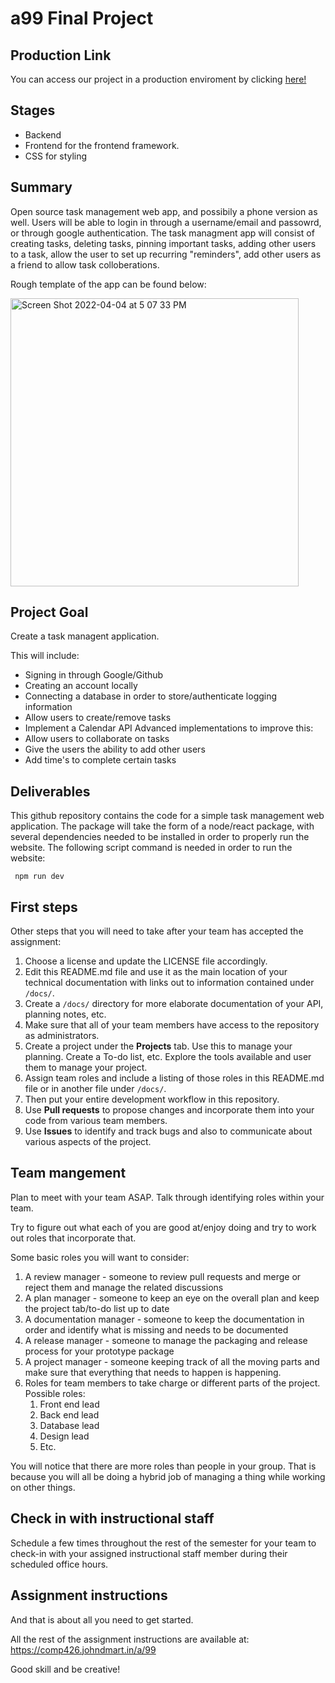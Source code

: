 # a99 Final Project

## Production Link

You can access our project in a production enviroment by clicking <a href="https://siriustodoapp.herokuapp.com/" target="blank"> here! </a>

     
## Stages 
* Backend
* Frontend for the frontend framework. 
* CSS for styling

## Summary 

Open source task management web app, and possibily a phone version as well. Users will be able to login in through a username/email and passowrd, or through google authentication. The task managment app will consist of creating tasks, deleting tasks, pinning important tasks, adding other users to a task, allow the user to set up recurring "reminders", add other users as a friend to allow task colloberations. 

Rough template of the app can be found below:

<img width="461" alt="Screen Shot 2022-04-04 at 5 07 33 PM" src="https://user-images.githubusercontent.com/89430088/161632522-db10d3a1-c21e-4213-8a86-b40541c50af2.png">

## Project Goal
Create a task managent application.

This will include:
* Signing in through Google/Github
* Creating an account locally
* Connecting a database in order to store/authenticate logging information
* Allow users to create/remove tasks
* Implement a Calendar API
Advanced implementations to improve this:
* Allow users to collaborate on tasks
* Give the users the ability to add other users
* Add time's to complete certain tasks

## Deliverables
This github repository contains the code for a simple task management web application. The package will take the form of a node/react package, with several dependencies needed to be installed in order to properly run the website. The following script command is needed in order to run the website:

     npm run dev 

## First steps

Other steps that you will need to take after your team has accepted the assignment:

1. Choose a license and update the LICENSE file accordingly. 
2. Edit this README.md file and use it as the main location of your technical documentation with links out to information contained under `/docs/`.
3. Create a `/docs/` directory for more elaborate documentation of your API, planning notes, etc.
4. Make sure that all of your team members have access to the repository as administrators.
5. Create a project under the **Projects** tab. Use this to manage your planning. Create a To-do list, etc. Explore the tools available and user them to manage your project.
7. Assign team roles and include a listing of those roles in this README.md file or in another file under `/docs/`.
8. Then put your entire development workflow in this repository.
9. Use **Pull requests** to propose changes and incorporate them into your code from various team members. 
10. Use **Issues** to identify and track bugs and also to communicate about various aspects of the project.

## Team mangement

Plan to meet with your team ASAP.
Talk through identifying roles within your team.

Try to figure out what each of you are good at/enjoy doing and try to work out roles that incorporate that.

Some basic roles you will want to consider:

1. A review manager - someone to review pull requests and merge or reject them and manage the related discussions
2. A plan manager - someone to keep an eye on the overall plan and keep the project tab/to-do list up to date
3. A documentation manager - someone to keep the documentation in order and identify what is missing and needs to be documented
4. A release manager - someone to manage the packaging and release process for your prototype package
5. A project manager - someone keeping track of all the moving parts and make sure that everything that needs to happen is happening.
5. Roles for team members to take charge or different parts of the project. Possible roles:
    1. Front end lead
    2. Back end lead
    3. Database lead
    4. Design lead
    5. Etc.

You will notice that there are more roles than people in your group.
That is because you will all be doing a hybrid job of managing a thing while working on other things.

## Check in with instructional staff

Schedule a few times throughout the rest of the semester for your team to check-in with your assigned instructional staff member during their scheduled office hours. 

## Assignment instructions

And that is about all you need to get started.

All the rest of the assignment instructions are available at: https://comp426.johndmart.in/a/99

Good skill and be creative!
